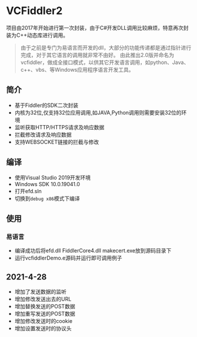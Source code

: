 # VCFiddler2
项目由2017年开始进行第一次封装，由于C#开发DLL调用比较麻烦，特意再次封装为C++动态库进行调用。
> 由于之前是专门为易语言而开发的dll，大部分的功能传递都是通过指针进行完成，对于其它语言的调用就非常不由好。
由此推出2.0版并命名为vcfiddler，做成全接口模式，以供其它开发语言调用，如python、Java、c++、vbs、等Windows应用程序语言开发工具。


## 简介
- 基于Fiddler的SDK二次封装
- 内核为32位,仅支持32位应用调用,如JAVA,Python调用则需要安装32位的环境
- 监听获取HTTP/HTTPS请求及响应数据
- 拦截修改请求及响应数据
- 支持WEBSOCKET链接的拦截与修改

## 编译
- 使用Visual Studio 2019开发环境
- Windows SDK 10.0.19041.0
- 打开efd.sln
- 切换到`debug x86`模式下编译

## 使用
### 易语言
- 编译成功后将efd.dll FiddlerCore4.dll makecert.exe放到源码目录下
- 运行vcfiddlerDemo.e源码并运行即可调用例子


## 2021-4-28
- 增加了发送数据的监听
- 增加修改发送出去的URL
- 增加替换发送的POST数据
- 增加重写发送的POST数据
- 增加修改发送时的cookie
- 增加设置发送时的协议头
